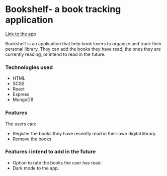 # Bookshelf- a book tracking application
[Link to the app](https://bookshelf-4fod.onrender.com/)

Bookshelf is an application that help book lovers to organize and track their personal library. They can add the books they have read, the ones they are currently reading, or intend to read in the future.

### Technologies used
- HTML
- SCSS
- React
- Express
- MongoDB

### Features
The users can:
- Register the books they have recently read in their own digital library.
- Remove the books

### Features i intend to add in the future
- Option to rate the books the user has read.
- Dark mode to the app.
